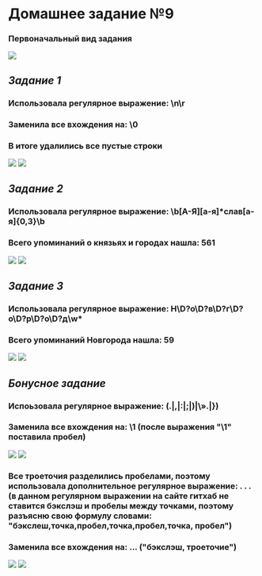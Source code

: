 # Домашнее задание №9 
### Первоначальный вид задания
![](https://github.com/kamarovaendzhe/hw9/blob/master/Первоначальный%20вид.PNG?raw=true)
## _Задание 1_
### Использовала регулярное выражение: \n\r 
### Заменила все вхождения на: \0
### В итоге удалились все пустые строки
![](https://github.com/kamarovaendzhe/hw9/blob/master/task_1.png?raw=true)
![](https://github.com/kamarovaendzhe/hw9/blob/master/task_1_1.png?raw=true)
## _Задание 2_
### Использовала регулярное выражение: \b[А-Я][а-я]*слав[а-я]{0,3}\b 
### Всего упоминаний о князьях и городах нашла: 561
![](https://github.com/kamarovaendzhe/hw9/blob/master/task_2.png?raw=true)
![](https://github.com/kamarovaendzhe/hw9/blob/master/task_2_1.png?raw=true)
## _Задание 3_
### Использовала регулярное выражение: Н\D?о\D?в\D?г\D?о\D?р\D?о\D?д\w*
### Всего упоминаний Новгорода нашла: 59
![](https://github.com/kamarovaendzhe/hw9/blob/master/task_3.png?raw=true)
![](https://github.com/kamarovaendzhe/hw9/blob/master/task_3_1.png?raw=true)
## _Бонусное задание_
### Испоьзовала регулярное выражение: (\.|\,|\:|\;|\)|\».|\})
### Заменила все вхождения на: \1  (после выражения "\1" поставила пробел)
![](https://github.com/kamarovaendzhe/hw9/blob/master/bonus_1.png?raw=true)
![](https://github.com/kamarovaendzhe/hw9/blob/master/bonus_1_1.png?raw=true)
### Все троеточия разделились пробелами, поэтому использовала дополнительное регулярное выражение: \. . . (в данном регулярном выражении на сайте гитхаб не ставится бэкслэш и пробелы между точками, поэтому разъясню свою формулу словами: "бэкслеш,точка,пробел,точка,пробел,точка, пробел")
### Заменила все вхождения на: \... ("бэкслэш, троеточие")
![](https://github.com/kamarovaendzhe/hw9/blob/master/bonus_2.png?raw=true)
![](https://github.com/kamarovaendzhe/hw9/blob/master/bonus_2_1.png?raw=true)
